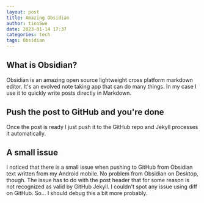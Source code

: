 ```yaml
---
layout: post
title: Amazing Obsidian
author: tinoSwe
date: 2023-01-14 17:37
categories: tech
tags: Obsidian
---
```


## What is Obsidian?

Obsidian is an amazing open source lightweight cross platform markdown editor. It's an evolved note taking app that can do many things. In my case I use it to quickly write posts directly in Markdown.

## Push the post to GitHub and you're done

Once the post is ready I just push it to the GitHub repo and Jekyll processes it automatically.

## A small issue

I noticed that there is a small issue when pushing to GitHub from Obsidian text written from my Android mobile. No problem from Obsidian on Desktop, though. The issue has to do with the post header that for some reason is not recognized as valid by GitHub Jekyll. I couldn't spot any issue using diff on GitHub. So... I should debug this a bit more probably.

